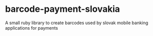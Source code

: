 barcode-payment-slovakia
========================

A small ruby library to create barcodes used by slovak mobile banking applications for payments